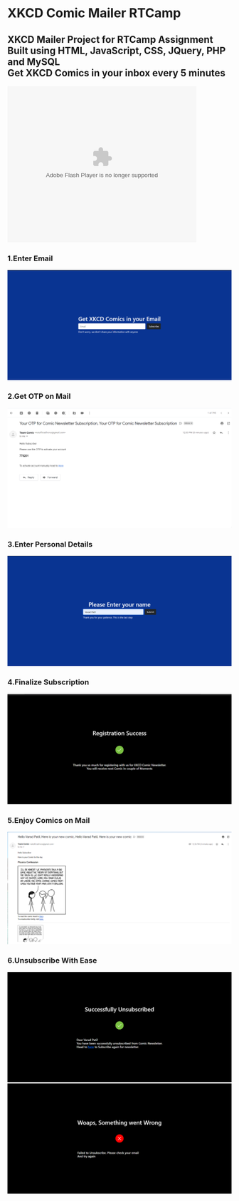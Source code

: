 # XKCD Comic Mailer RTCamp

## XKCD Mailer Project for RTCamp Assignment <br /> Built using HTML, JavaScript, CSS, JQuery, PHP and MySQL <br />Get XKCD Comics in your inbox every 5 minutes

<object width="425" height="350">
  <param name="movie" value="https://www.youtube.com/watch?v=3wE1-IezToo&feature=youtu.be" />
  <param name="wmode" value="transparent" />
  <embed src="https://www.youtube.com/watch?v=3wE1-IezToo&feature=youtu.be"
         type="application/x-shockwave-flash"
         wmode="transparent" width="425" height="350" />
</object>

### 1.Enter Email
![](./imgs/1.png)

### 2.Get OTP on Mail
![](./imgs/2.png)

### 3.Enter Personal Details
![](./imgs/3.png)

### 4.Finalize Subscription
![](./imgs/4.png)

### 5.Enjoy Comics on Mail
![](./imgs/5.png)

### 6.Unsubscribe With Ease
![](./imgs/6.png)
![](./imgs/7.png)